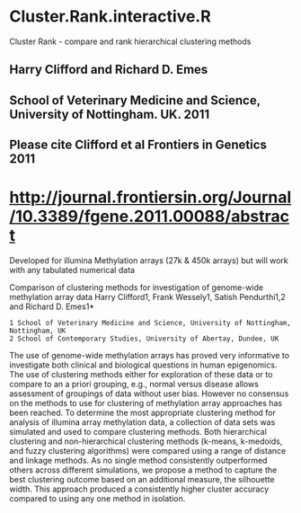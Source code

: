 Cluster.Rank.interactive.R
==========================

Cluster Rank - compare and rank hierarchical clustering methods

## Harry Clifford and Richard D. Emes
## School of Veterinary Medicine and Science, University of Nottingham. UK. 2011
## Please cite Clifford et al Frontiers in Genetics 2011

# http://journal.frontiersin.org/Journal/10.3389/fgene.2011.00088/abstract

Developed for illumina Methylation arrays (27k & 450k arrays) but will work with any tabulated numerical data 


Comparison of clustering methods for investigation of genome-wide methylation array data
Harry Clifford1, Frank Wessely1, Satish Pendurthi1,2 and Richard D. Emes1*

    1 School of Veterinary Medicine and Science, University of Nottingham, Nottingham, UK
    2 School of Contemporary Studies, University of Abertay, Dundee, UK

The use of genome-wide methylation arrays has proved very informative to investigate both clinical and biological questions in human epigenomics. The use of clustering methods either for exploration of these data or to compare to an a priori grouping, e.g., normal versus disease allows assessment of groupings of data without user bias. However no consensus on the methods to use for clustering of methylation array approaches has been reached. To determine the most appropriate clustering method for analysis of illumina array methylation data, a collection of data sets was simulated and used to compare clustering methods. Both hierarchical clustering and non-hierarchical clustering methods (k-means, k-medoids, and fuzzy clustering algorithms) were compared using a range of distance and linkage methods. As no single method consistently outperformed others across different simulations, we propose a method to capture the best clustering outcome based on an additional measure, the silhouette width. This approach produced a consistently higher cluster accuracy compared to using any one method in isolation.
